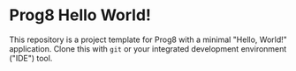 # Prog8 Hello World!

This repository is a project template for Prog8 with a minimal "Hello, World!" application.
Clone this with `git` or your integrated development environment ("IDE") tool.

